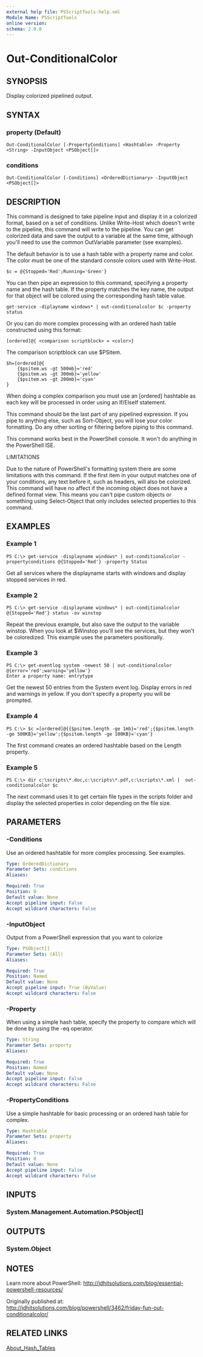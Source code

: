 ```yaml
---
external help file: PSScriptTools-help.xml
Module Name: PSScriptTools
online version: 
schema: 2.0.0
---
```


# Out-ConditionalColor

## SYNOPSIS
Display colorized pipelined output.

## SYNTAX

### property (Default)
```
Out-ConditionalColor [-PropertyConditions] <Hashtable> -Property <String> -InputObject <PSObject[]>
```

### conditions
```
Out-ConditionalColor [-Conditions] <OrderedDictionary> -InputObject <PSObject[]>
```

## DESCRIPTION
This command is designed to take pipeline input and display it in a colorized format, based on a set of conditions. Unlike Write-Host which doesn't write to the pipeline, this command will write to the pipeline. You can get colorized data and save the output to a variable at the same time, although you'll need to use the common OutVariable parameter (see examples).

The default behavior is to use a hash table with a property name and color. The color must be one of the standard console colors used with Write-Host.

    $c = @{Stopped='Red';Running='Green'}

You can then pipe an expression to this command, specifying a property name and the hash table. If the property matches the key name, the output for that object will be colored using the corresponding hash table value.

    get-service -diplayname windows* | out-conditionalcolor $c -property status 

Or you can do more complex processing with an ordered hash table constructed using this format:

    [ordered]@{ <comparison scriptblock> = <color>}

The comparison scriptblock can use $PSitem.

    $h=[ordered]@{
        {$psitem.ws -gt 500mb}='red'
        {$psitem.ws -gt 300mb}='yellow'
        {$psitem.ws -gt 200mb}='cyan'
    }

When doing a complex comparison you must use an [ordered] hashtable as each key will be processed in order using an If/ElseIf statement.

This command should be the last part of any pipelined expression. If you pipe to anything else, such as Sort-Object, you will lose your color formatting. Do any other sorting or filtering before piping to this command.

This command works best in the PowerShell console. It won't do anything in the PowerShell ISE.

LIMITATIONS

Due to the nature of PowerShell's formatting system there are some limitations with this command. If the first item in your output matches one of your conditions, any text before it, such as headers, will also be colorized. This command will have no affect if the incoming object does not have a defined format view. This means you can't pipe custom objects or something using Select-Object that only includes selected properties to this command.

## EXAMPLES

### Example 1
```
PS C:\> get-service -displayname windows* | out-conditionalcolor -propertyconditions @{Stopped='Red'} -property Status
```

Get all services where the displayname starts with windows and display stopped services in red.

### Example 2
```
PS C:\> get-service -displayname windows* | out-conditionalcolor @{Stopped='Red'} status -ov winstop
```
Repeat the previous example, but also save the output to the variable winstop. When you look at $Winstop you'll see the services, but they won't be coloredized. This example uses the parameters positionally.

### Example 3
```
PS C:\> get-eventlog system -newest 50 | out-conditionalcolor @{error='red';warning='yellow'}
Enter a property name: entrytype
```

Get the newest 50 entries from the System event log. Display errors in red and warnings in yellow. If you don't specify a property you will be prompted.

### Example 4
```
PS C:\> $c =[ordered]@{{$psitem.length -ge 1mb}='red';{$psitem.length -ge 500KB}='yellow';{$psitem.length -ge 100KB}='cyan'}
```
The first command creates an ordered hashtable based on the Length property. 

### Example 5
```
PS C:\> dir c:\scripts\*.doc,c:\scripts\*.pdf,c:\scripts\*.xml |  out-conditionalcolor $c
```
The next command uses it to get certain file types in the scripts folder and display the selected properties in color depending on the file size.

## PARAMETERS

### -Conditions
Use an ordered hashtable for more complex processing. See examples.

```yaml
Type: OrderedDictionary
Parameter Sets: conditions
Aliases: 

Required: True
Position: 0
Default value: None
Accept pipeline input: False
Accept wildcard characters: False
```

### -InputObject
Output from a PowerShell expression that you want to colorize

```yaml
Type: PSObject[]
Parameter Sets: (All)
Aliases: 

Required: True
Position: Named
Default value: None
Accept pipeline input: True (ByValue)
Accept wildcard characters: False
```

### -Property
When using a simple hash table, specify the property to compare which will be done by using the -eq operator. 

```yaml
Type: String
Parameter Sets: property
Aliases: 

Required: True
Position: Named
Default value: None
Accept pipeline input: False
Accept wildcard characters: False
```

### -PropertyConditions
Use a simple hashtable for basic processing or an ordered hash table for complex.

```yaml
Type: Hashtable
Parameter Sets: property
Aliases: 

Required: True
Position: 0
Default value: None
Accept pipeline input: False
Accept wildcard characters: False
```

## INPUTS

### System.Management.Automation.PSObject[]

## OUTPUTS

### System.Object

## NOTES
Learn more about PowerShell:
http://jdhitsolutions.com/blog/essential-powershell-resources/

Originally published at: http://jdhitsolutions.com/blog/powershell/3462/friday-fun-out-conditionalcolor/

## RELATED LINKS
[About_Hash_Tables]()
